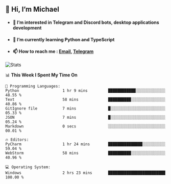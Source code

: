 ## 👋 Hi, I’m Michael
- #### 👀 I’m interested in Telegram and Discord bots, desktop applications development
- #### 🌱 I’m currently learning Python and TypeScript
- #### 📫 How to reach me : [Email](mailto:misha@kurapov.ru), [Telegram](https://t.me/mkurapov)

![Stats](https://github-readme-stats.vercel.app/api?username=krpff&show_icons=true&theme=github_dark&hide_border=true&hide=issues&count_private=true&layout=compact)


<!--START_SECTION:waka-->
📊 **This Week I Spent My Time On** 

```text
💬 Programming Languages: 
Python                   1 hr 9 mins         ████████████░░░░░░░░░░░░░   48.55 % 
Text                     58 mins             ██████████░░░░░░░░░░░░░░░   40.86 % 
GitIgnore file           7 mins              █░░░░░░░░░░░░░░░░░░░░░░░░   05.33 % 
JSON                     7 mins              █░░░░░░░░░░░░░░░░░░░░░░░░   05.24 % 
Markdown                 0 secs              ░░░░░░░░░░░░░░░░░░░░░░░░░   00.01 % 

🔥 Editors: 
PyCharm                  1 hr 24 mins        ███████████████░░░░░░░░░░   59.04 % 
WebStorm                 58 mins             ██████████░░░░░░░░░░░░░░░   40.96 % 

💻 Operating System: 
Windows                  2 hrs 23 mins       █████████████████████████   100.00 % 
```


<!--END_SECTION:waka-->
